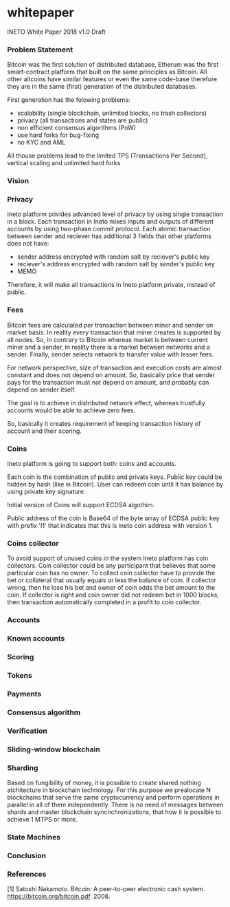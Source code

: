 # whitepaper

INETO White Paper 2018 v1.0 Draft

### Problem Statement

Bitcoin was the first solution of distributed database, Etherum was the first smart-contract platform that built on the same principles as Bitcoin. All other altcoins have similar features or even the same code-base therefore they are in the same (first) generation of the distributed databases. 

First generation has the folowing problems:
* scalability (single blockchain, unlimited blocks, no trash collectors)
* privacy (all transactions and states are public)
* non efficient consensus algorithms (PoW)
* use hard forks for bug-fixing
* no KYC and AML

All thouse problems lead to the limited TPS (Transactions Per Second), vertical scaling and unlimited hard forks

### Vision

### Privacy

Ineto platform privides advanced level of privacy by using single transaction in a block. Each transaction in Ineto mixes inputs and outputs of different accounts by using two-phase commit protocol. Each atomic transaction between sender and reciever has additional 3 fields that other platforms does not have:
* sender address encrypted with random salt by reciever's public key
* reciever's address encrypted with random salt by sender's public key
* MEMO

Therefore, it will make all transactions in Ineto platform private, instead of public. 

### Fees

Bitcoin fees are calculated per transaction between miner and sender on market basis. In reality every transaction that miner creates is supported by all nodes. So, in contrary to Bitcoin whereas market is between current miner and a sender, in reality there is a market between networks and a sender. Finally, sender selects network to transfer value with lesser fees.

For network perspective, size of transaction and execution costs are almost constant and does not depend on amount. So, basically price that sender pays for the transaction must not depend on amount, and probably can depend on sender itself.

The goal is to achieve in distributed network effect, whereas trustfully accounts would be able to achieve zero fees.

So, basically it creates requirement of keeping transaction history of account and their scoring. 

### Coins

Ineto platform is going to support both: coins and accounts.

Each coin is the combination of public and private keys. Public key could be hidden by hash (like in Bitcoin). User can redeem coin until it has balance by using private key signature.

Initial version of Coins will support ECDSA algothim. 

Public address of the coin is Base64 of the byte array of ECDSA public key with prefix 'I1' that indicates that this is ineto coin address with version 1.

### Coins collector

To avoid support of unused coins in the system Ineto platform has coin collectors. Coin collector could be any participant that believes that some particular coin has no owner. To collect coin collector have to provide the bet or collateral that usually equals or less the balance of coin. If collector wrong, then he lose his bet and owner of coin adds the bet amount to the coin. If collector is right and coin owner did not redeem bet in 1000 blocks, then transaction automatically completed in a profit to coin collector.

### Accounts

### Known accounts

### Scoring

### Tokens

### Payments

### Consensus algorithm

### Verification

### Sliding-window blockchain

### Sharding

Based on fungibility of money, it is possible to create shared nothing atchitecture in blockchain technology. For this purpose we prealocate N blockchains that serve the same cryptocurrency and perform operations in parallel in all of them independently. There is no need of messages between shards and master blockchain syncnchronizations, that how it is possible to achieve 1 MTPS or more.

### State Machines

### Conclusion

### References

[1] Satoshi Nakamoto. Bitcoin: A peer-to-peer electronic cash system. https://bitcoin.org/bitcoin.pdf.
2008.

